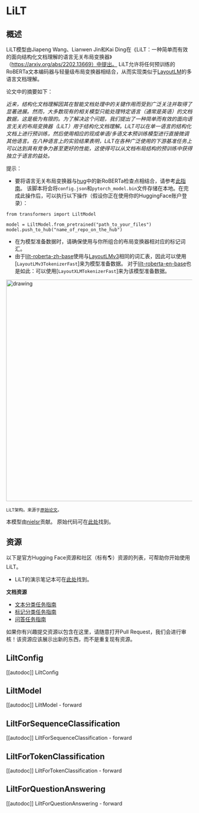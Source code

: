 <!--版权所有2022年The HuggingFace团队。

根据Apache许可证第2.0版（“许可证”），除非符合许可证，否则不得使用此文件。你可以在下方链接中获得许可证的副本

http://www.apache.org/licenses/LICENSE-2.0

除非适用法律要求或书面同意，根据许可证分发的软件基于“按原样”分发，不附带任何明示或暗示的保证或条件。请参阅许可证以获取具体的语言权限和限制。

⚠注意，此文件是Markdown格式的，但包含特定于我们的文档构建器的语法（类似于MDX），你的Markdown查看器可能无法正常显示。-->

# LiLT

## 概述

LiLT模型由Jiapeng Wang、Lianwen Jin和Kai Ding在《LiLT：一种简单而有效的面向结构化文档理解的语言无关布局变换器》（https://arxiv.org/abs/2202.13669）中提出。
LiLT允许将任何预训练的RoBERTa文本编码器与轻量级布局变换器相结合，从而实现类似于[LayoutLM](layoutlm)的多语言文档理解。

论文中的摘要如下：

*近来，结构化文档理解因其在智能文档处理中的关键作用而受到广泛关注并取得了显著进展。然而，大多数现有的相关模型只能处理特定语言（通常是英语）的文档数据，这是极为有限的。为了解决这个问题，我们提出了一种简单而有效的面向语言无关的布局变换器（LiLT）用于结构化文档理解。LiLT可以在单一语言的结构化文档上进行预训练，然后使用相应的现成单语/多语文本预训练模型进行直接微调其他语言。在八种语言上的实验结果表明，LiLT在各种广泛使用的下游基准任务上可以达到具有竞争力甚至更好的性能，这使得可以从文档布局结构的预训练中获得独立于语言的益处。*

提示：

- 要将语言无关布局变换器与[hug](https://huggingface.co/models?search=roberta)中的新RoBERTa检查点相结合，请参考[此指南](https://github.com/jpWang/LiLT#or-generate-your-own-checkpoint-optional)。
该脚本将会将`config.json`和`pytorch_model.bin`文件存储在本地。在完成此操作后，可以执行以下操作（假设你正在使用你的HuggingFace账户登录）：

```
from transformers import LiltModel

model = LiltModel.from_pretrained("path_to_your_files")
model.push_to_hub("name_of_repo_on_the_hub")
```

- 在为模型准备数据时，请确保使用与你所组合的布局变换器相对应的标记词汇。
- 由于[lilt-roberta-zh-base](https://huggingface.co/SCUT-DLVCLab/lilt-roberta-en-base)使用与[LayoutLMv3](layoutlmv3)相同的词汇表，因此可以使用[`LayoutLMv3TokenizerFast`]来为模型准备数据。
对于[lilt-roberta-en-base](https://huggingface.co/SCUT-DLVCLab/lilt-roberta-en-base)也是如此：可以使用[`LayoutXLMTokenizerFast`]来为该模型准备数据。

<img src="https://huggingface.co/datasets/huggingface/documentation-images/resolve/main/transformers/model_doc/lilt_architecture.jpg"
alt="drawing" width="600"/>

<small> LiLT架构。来源于<a href="https://arxiv.org/abs/2202.13669">原始论文</a>。 </small>

本模型由[nielsr](https://huggingface.co/nielsr)贡献。
原始代码可在[此处](https://github.com/jpwang/lilt)找到。

## 资源

以下是官方Hugging Face资源和社区（标有🌎）资源的列表，可帮助你开始使用LiLT。

- LiLT的演示笔记本可在[此处](https://github.com/NielsRogge/Transformers-Tutorials/tree/master/LiLT)找到。

**文档资源**
- [文本分类任务指南](../tasks/sequence_classification)
- [标记分类任务指南](../tasks/token_classification)
- [问答任务指南](../tasks/question_answering)

如果你有兴趣提交资源以包含在这里，请随意打开Pull Request，我们会进行审核！该资源应该展示出新的东西，而不是重复现有资源。

## LiltConfig

[[autodoc]] LiltConfig

## LiltModel

[[autodoc]] LiltModel
    - forward

## LiltForSequenceClassification

[[autodoc]] LiltForSequenceClassification
    - forward

## LiltForTokenClassification

[[autodoc]] LiltForTokenClassification
    - forward

## LiltForQuestionAnswering

[[autodoc]] LiltForQuestionAnswering
    - forward